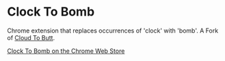 Clock To Bomb
=============

Chrome extension that replaces occurrences of 'clock' with 'bomb'. A Fork of [Cloud To Butt](https://github.com/hank/cloud-to-butt).

[Clock To Bomb on the Chrome Web Store](https://chrome.google.com/webstore/detail/clock-to-bomb/icmnjjlbmbjpodjamdmfodmpdmmfapen)
